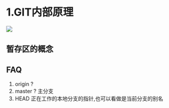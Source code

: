 # 1.GIT内部原理 

![](/img/git-objects.png)

## 暂存区的概念

## FAQ

1. origin ?
2. master ?
  主分支
3. HEAD 
  正在工作的本地分支的指针,也可以看做是当前分支的别名
